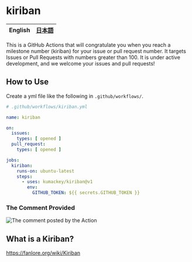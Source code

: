 # kiriban

| **English** | [日本語](docs/ja.md) |
|-------------|-------------------|

This is a GitHub Actions that will congratulate you when you reach a milestone number (kiriban) for your issue or pull
request number.
It targets Issues or Pull Requests with numbers greater than 100.
It is under active development, and we welcome your issues and pull requests!

## How to Use

Create a yml file like the following in `.github/workflows/`.

```yml:.github/workflows/kiriban.yml
# .github/workflows/kiriban.yml

name: kiriban

on:
  issues:
    types: [ opened ]
  pull_request:
    types: [ opened ]

jobs:
  kiriban:
    runs-on: ubuntu-latest
    steps:
      - uses: kumackey/kiriban@v1
        env:
          GITHUB_TOKEN: ${{ secrets.GITHUB_TOKEN }}
```

### The Comment Provided

![The comment posted by the Action](img/comment.png)

## What is a Kiriban?

https://fanlore.org/wiki/Kiriban